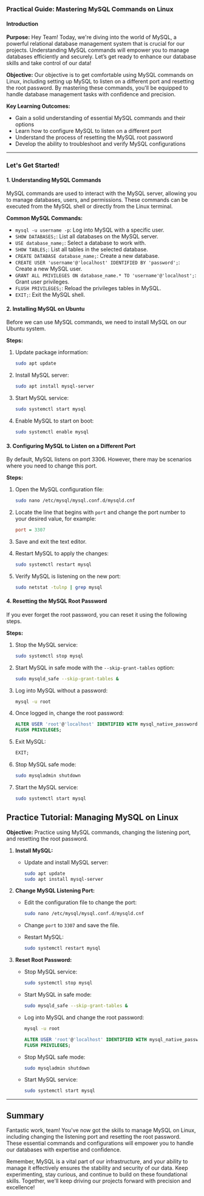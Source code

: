 ### Practical Guide: Mastering MySQL Commands on Linux

#### Introduction

**Purpose:**
Hey Team! Today, we're diving into the world of MySQL, a powerful relational database management system that is crucial for our projects. Understanding MySQL commands will empower you to manage databases efficiently and securely. Let’s get ready to enhance our database skills and take control of our data!

**Objective:**
Our objective is to get comfortable using MySQL commands on Linux, including setting up MySQL to listen on a different port and resetting the root password. By mastering these commands, you'll be equipped to handle database management tasks with confidence and precision.

**Key Learning Outcomes:**
- Gain a solid understanding of essential MySQL commands and their options
- Learn how to configure MySQL to listen on a different port
- Understand the process of resetting the MySQL root password
- Develop the ability to troubleshoot and verify MySQL configurations

---

### Let's Get Started!

#### 1. Understanding MySQL Commands

MySQL commands are used to interact with the MySQL server, allowing you to manage databases, users, and permissions. These commands can be executed from the MySQL shell or directly from the Linux terminal.

**Common MySQL Commands:**
- `mysql -u username -p`: Log into MySQL with a specific user.
- `SHOW DATABASES;`: List all databases on the MySQL server.
- `USE database_name;`: Select a database to work with.
- `SHOW TABLES;`: List all tables in the selected database.
- `CREATE DATABASE database_name;`: Create a new database.
- `CREATE USER 'username'@'localhost' IDENTIFIED BY 'password';`: Create a new MySQL user.
- `GRANT ALL PRIVILEGES ON database_name.* TO 'username'@'localhost';`: Grant user privileges.
- `FLUSH PRIVILEGES;`: Reload the privileges tables in MySQL.
- `EXIT;`: Exit the MySQL shell.

#### 2. Installing MySQL on Ubuntu

Before we can use MySQL commands, we need to install MySQL on our Ubuntu system.

**Steps:**
1. Update package information:

    ```bash
    sudo apt update
    ```

2. Install MySQL server:

    ```bash
    sudo apt install mysql-server
    ```

3. Start MySQL service:

    ```bash
    sudo systemctl start mysql
    ```

4. Enable MySQL to start on boot:

    ```bash
    sudo systemctl enable mysql
    ```

#### 3. Configuring MySQL to Listen on a Different Port

By default, MySQL listens on port 3306. However, there may be scenarios where you need to change this port.

**Steps:**
1. Open the MySQL configuration file:

    ```bash
    sudo nano /etc/mysql/mysql.conf.d/mysqld.cnf
    ```

2. Locate the line that begins with `port` and change the port number to your desired value, for example:

    ```ini
    port = 3307
    ```

3. Save and exit the text editor.

4. Restart MySQL to apply the changes:

    ```bash
    sudo systemctl restart mysql
    ```

5. Verify MySQL is listening on the new port:

    ```bash
    sudo netstat -tulnp | grep mysql
    ```

#### 4. Resetting the MySQL Root Password

If you ever forget the root password, you can reset it using the following steps.

**Steps:**
1. Stop the MySQL service:

    ```bash
    sudo systemctl stop mysql
    ```

2. Start MySQL in safe mode with the `--skip-grant-tables` option:

    ```bash
    sudo mysqld_safe --skip-grant-tables &
    ```

3. Log into MySQL without a password:

    ```bash
    mysql -u root
    ```

4. Once logged in, change the root password:

    ```sql
    ALTER USER 'root'@'localhost' IDENTIFIED WITH mysql_native_password BY 'new_password';
    FLUSH PRIVILEGES;
    ```

5. Exit MySQL:

    ```sql
    EXIT;
    ```

6. Stop MySQL safe mode:

    ```bash
    sudo mysqladmin shutdown
    ```

7. Start the MySQL service:

    ```bash
    sudo systemctl start mysql
    ```

## Practice Tutorial: Managing MySQL on Linux

**Objective:** Practice using MySQL commands, changing the listening port, and resetting the root password.

1. **Install MySQL:**
    - Update and install MySQL server:

      ```bash
      sudo apt update
      sudo apt install mysql-server
      ```

2. **Change MySQL Listening Port:**
    - Edit the configuration file to change the port:

      ```bash
      sudo nano /etc/mysql/mysql.conf.d/mysqld.cnf
      ```

    - Change `port` to `3307` and save the file.
    - Restart MySQL:

      ```bash
      sudo systemctl restart mysql
      ```

3. **Reset Root Password:**
    - Stop MySQL service:

      ```bash
      sudo systemctl stop mysql
      ```

    - Start MySQL in safe mode:

      ```bash
      sudo mysqld_safe --skip-grant-tables &
      ```

    - Log into MySQL and change the root password:

      ```bash
      mysql -u root
      ```

      ```sql
      ALTER USER 'root'@'localhost' IDENTIFIED WITH mysql_native_password BY 'new_password';
      FLUSH PRIVILEGES;
      ```

    - Stop MySQL safe mode:

      ```bash
      sudo mysqladmin shutdown
      ```

    - Start MySQL service:

      ```bash
      sudo systemctl start mysql
      ```

---

## Summary

Fantastic work, team! You've now got the skills to manage MySQL on Linux, including changing the listening port and resetting the root password. These essential commands and configurations will empower you to handle our databases with expertise and confidence.

Remember, MySQL is a vital part of our infrastructure, and your ability to manage it effectively ensures the stability and security of our data. Keep experimenting, stay curious, and continue to build on these foundational skills. Together, we'll keep driving our projects forward with precision and excellence!
